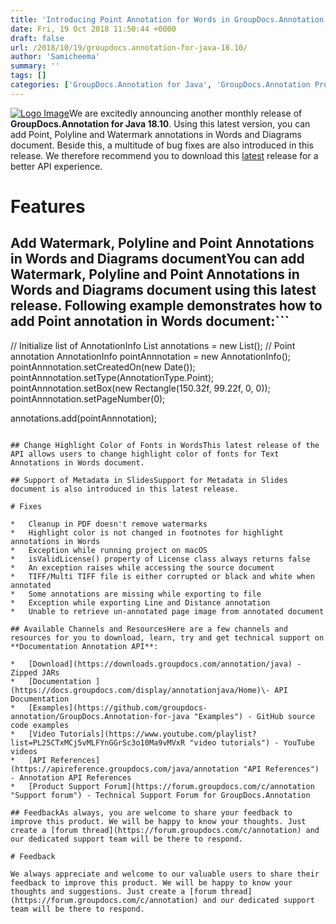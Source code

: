 ```yaml
---
title: 'Introducing Point Annotation for Words in GroupDocs.Annotation for Java 18.10'
date: Fri, 19 Oct 2018 11:50:44 +0000
draft: false
url: /2018/10/19/groupdocs.annotation-for-java-18.10/
author: 'Samicheema'
summary: ''
tags: []
categories: ['GroupDocs.Annotation for Java', 'GroupDocs.Annotation Product Family']
---
```


[![Logo Image](https://blog.groupdocs.com/wp-content/uploads/sites/4/2016/12/groupdocs-annotation-java.png)](https://products.groupdocs.com/annotation/java)We are excitedly announcing another monthly release of **GroupDocs.Annotation for Java 18.10**. Using this latest version, you can add Point, Polyline and Watermark annotations in Words and Diagrams document. Beside this, a multitude of bug fixes are also introduced in this release. We therefore recommend you to download this [latest](https://downloads.groupdocs.com/annotation/java) release for a better API experience.

# Features

## Add Watermark, Polyline and Point Annotations in Words and Diagrams documentYou can add Watermark, Polyline and Point Annotations in **Words** and **Diagrams** document using this latest release. Following example demonstrates how to add Point annotation in Words document:```
// Initialize list of AnnotationInfo
List annotations = new List();
// Point annotation
AnnotationInfo pointAnnnotation = new AnnotationInfo();
pointAnnnotation.setCreatedOn(new Date());
pointAnnnotation.setType(AnnotationType.Point);
pointAnnnotation.setBox(new Rectangle(150.32f, 99.22f, 0, 0));
pointAnnnotation.setPageNumber(0);

annotations.add(pointAnnnotation); 
```

## Change Highlight Color of Fonts in WordsThis latest release of the API allows users to change highlight color of fonts for Text Annotations in Words document.

## Support of Metadata in SlidesSupport for Metadata in Slides document is also introduced in this latest release.

# Fixes

*   Cleanup in PDF doesn't remove watermarks
*   Highlight color is not changed in footnotes for highlight annotations in Words
*   Exception while running project on macOS
*   isValidLicense() property of License class always returns false
*   An exception raises while accessing the source document
*   TIFF/Multi TIFF file is either corrupted or black and white when annotated
*   Some annotations are missing while exporting to file
*   Exception while exporting Line and Distance annotation
*   Unable to retrieve un-annotated page image from annotated document

## Available Channels and ResourcesHere are a few channels and resources for you to download, learn, try and get technical support on **Documentation Annotation API**:

*   [Download](https://downloads.groupdocs.com/annotation/java) - Zipped JARs
*   [Documentation ](https://docs.groupdocs.com/display/annotationjava/Home)\- API Documentation
*   [Examples](https://github.com/groupdocs-annotation/GroupDocs.Annotation-for-java "Examples") - GitHub source code examples
*   [Video Tutorials](https://www.youtube.com/playlist?list=PL25CTxMCj5vMLFYnGGrSc3o10Ma9vMVxR "video tutorials") - YouTube videos
*   [API References](https://apireference.groupdocs.com/java/annotation "API References") - Annotation API References
*   [Product Support Forum](https://forum.groupdocs.com/c/annotation "Support forum") - Technical Support Forum for GroupDocs.Annotation

## FeedbackAs always, you are welcome to share your feedback to improve this product. We will be happy to know your thoughts. Just create a [forum thread](https://forum.groupdocs.com/c/annotation) and our dedicated support team will be there to respond.

# Feedback

We always appreciate and welcome to our valuable users to share their feedback to improve this product. We will be happy to know your thoughts and suggestions. Just create a [forum thread](https://forum.groupdocs.com/c/annotation) and our dedicated support team will be there to respond.




